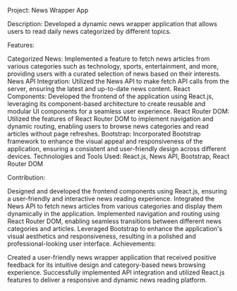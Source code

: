 Project: News Wrapper App

Description: Developed a dynamic news wrapper application that allows users to read daily news categorized by different topics.

Features:

Categorized News: Implemented a feature to fetch news articles from various categories such as technology, sports, entertainment, and more, providing users with a curated selection of news based on their interests.
News API Integration: Utilized the News API to make fetch API calls from the server, ensuring the latest and up-to-date news content.
React Components: Developed the frontend of the application using React.js, leveraging its component-based architecture to create reusable and modular UI components for a seamless user experience.
React Router DOM: Utilized the features of React Router DOM to implement navigation and dynamic routing, enabling users to browse news categories and read articles without page refreshes.
Bootstrap: Incorporated Bootstrap framework to enhance the visual appeal and responsiveness of the application, ensuring a consistent and user-friendly design across different devices.
Technologies and Tools Used: React.js, News API, Bootstrap, React Router DOM

Contribution:

Designed and developed the frontend components using React.js, ensuring a user-friendly and interactive news reading experience.
Integrated the News API to fetch news articles from various categories and display them dynamically in the application.
Implemented navigation and routing using React Router DOM, enabling seamless transitions between different news categories and articles.
Leveraged Bootstrap to enhance the application's visual aesthetics and responsiveness, resulting in a polished and professional-looking user interface.
Achievements:

Created a user-friendly news wrapper application that received positive feedback for its intuitive design and category-based news browsing experience.
Successfully implemented API integration and utilized React.js features to deliver a responsive and dynamic news reading platform.

